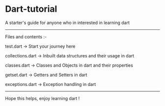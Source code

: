 # Dart-tutorial
A starter's guide for anyone who in interested in learning dart

____________________________________________________________________________________________________________________________________________

Files and contents  :-

test.dart -> Start your journey here

collections.dart -> Inbuilt data structures and their usage in dart

classes.dart -> Classes and Objects in dart and their properties

getset.dart -> Getters and Setters in dart

exceptions.dart -> Exception handling in dart

_____________________________________________________________________________________________________________________________________________

Hope this helps, enjoy learning dart !
